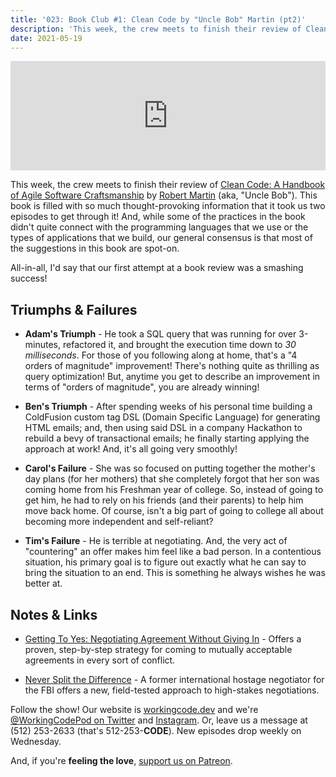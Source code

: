 ```yaml
---
title: '023: Book Club #1: Clean Code by "Uncle Bob" Martin (pt2)'
description: 'This week, the crew meets to finish their review of Clean Code: A Handbook of Agile Software Craftsmanship by Robert Martin (aka, "Uncle Bob"). This book is filled with so much thought-provoking information that it took us two episodes to get through it! And, while some of the practices in the book didn''t quite connect with the programming languages that we use or the types of applications that we build, our general consensus is that most of the suggestions in this book are spot-on.'
date: 2021-05-19
---
```


<iframe allow="autoplay *; encrypted-media *; fullscreen *" frameborder="0" height="175" style="width:100%;max-width:900px;overflow:hidden;background:transparent;" sandbox="allow-forms allow-popups allow-same-origin allow-scripts allow-storage-access-by-user-activation allow-top-navigation-by-user-activation" src="https://embed.podcasts.apple.com/us/podcast/023-book-club-1-clean-code-by-uncle-bob-martin-pt2/id1544142288?i=1000522335297"></iframe>

This week, the crew meets to finish their review of [Clean Code: A Handbook of Agile Software Craftsmanship][clean-code] by [Robert Martin][robert-martin] (aka, "Uncle Bob"). This book is filled with so much thought-provoking information that it took us two episodes to get through it! And, while some of the practices in the book didn't quite connect with the programming languages that we use or the types of applications that we build, our general consensus is that most of the suggestions in this book are spot-on.

All-in-all, I'd say that our first attempt at a book review was a smashing success!

## Triumphs &amp; Failures

- **Adam's Triumph** - He took a SQL query that was running for over 3-minutes, refactored it, and brought the execution time down to _30 milliseconds_. For those of you following along at home, that's a "4 orders of magnitude" improvement! There's nothing quite as thrilling as query optimization! But, anytime you get to describe an improvement in terms of "orders of magnitude", you are already winning!

- **Ben's Triumph** - After spending weeks of his personal time building a ColdFusion custom tag DSL (Domain Specific Language) for generating HTML emails; and, then using said DSL in a company Hackathon to rebuild a bevy of transactional emails; he finally starting applying the approach at work! And, it's all going very smoothly!

- **Carol's Failure** - She was so focused on putting together the mother's day plans (for her mothers) that she completely forgot that her son was coming home from his Freshman year of college. So, instead of going to get him, he had to rely on his friends (and their parents) to help him move back home. Of course, isn't a big part of going to college all about becoming more independent and self-reliant?

- **Tim's Failure** - He is terrible at negotiating. And, the very act of "countering" an offer makes him feel like a bad person. In a contentious situation, his primary goal is to figure out exactly what he can say to bring the situation to an end. This is something he always wishes he was better at.

## Notes &amp; Links

- [Getting To Yes: Negotiating Agreement Without Giving In](https://www.amazon.com/Getting-Yes-Negotiating-Agreement-Without/dp/0143118757/) - Offers a proven, step-by-step strategy for coming to mutually acceptable agreements in every sort of conflict.

- [Never Split the Difference](https://www.amazon.com/Never-Split-Difference-Negotiating-Depended/dp/0062407805) - A former international hostage negotiator for the FBI offers a new, field-tested approach to high-stakes negotiations.

Follow the show! Our website is [workingcode.dev][working-code] and we're [@WorkingCodePod on Twitter][working-code-twitter] and [Instagram][working-code-instagram]. Or, leave us a message at (512) 253-2633‬ (that's 512-253-**CODE**). New episodes drop weekly on Wednesday.

And, if you're **feeling the love**, [support us on Patreon][working-code-patreon].

[clean-code]: https://www.amazon.com/Clean-Code-Handbook-Software-Craftsmanship-ebook/dp/B001GSTOAM
[robert-martin]: http://cleancoder.com/
[working-code]: https://workingcode.dev/
[working-code-instagram]: https://www.instagram.com/workingcodepod/
[working-code-patreon]: https://www.patreon.com/workingcodepod
[working-code-twitter]: https://twitter.com/WorkingCodePod
